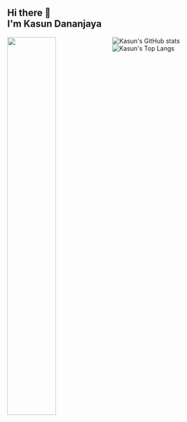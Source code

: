 ## Hi there 👋<br>I'm Kasun Dananjaya

![Kasun's GitHub stats](https://github-readme-stats.vercel.app/api?username=kasunicts48&theme=github_dark&show_icons=true&layout=compact)
<img align="left" width="47%" src="https://github-readme-stats.vercel.app/api/top-langs/?username=kasunicts48&theme=highcontrast&show_icons=true&layout=compact" />
![Kasun's Top Langs](https://github-readme-stats.vercel.app/api/top-langs/?username=kasunicts48&theme=github_dark&show_icons=true&layout=compact)




<!--
**kasunicts48/kasunicts48** is a ✨ _special_ ✨ repository because its `README.md` (this file) appears on your GitHub profile.

Here are some ideas to get you started:

- 🔭 I’m currently working on ...
- 🌱 I’m currently learning ...
- 👯 I’m looking to collaborate on ...
- 🤔 I’m looking for help with ...
- 💬 Ask me about ...
- 📫 How to reach me: ...
- 😄 Pronouns: ...
- ⚡ Fun fact: ...
-->
